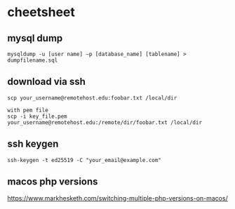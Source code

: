 # cheetsheet

## mysql dump

```
mysqldump -u [user name] –p [database_name] [tablename] > dumpfilename.sql
```

## download via ssh

```
scp your_username@remotehost.edu:foobar.txt /local/dir

with pem file
scp -i key_file.pem your_username@remotehost.edu:/remote/dir/foobar.txt /local/dir
```

## ssh keygen
`ssh-keygen -t ed25519 -C "your_email@example.com"`


## macos php versions
https://www.markhesketh.com/switching-multiple-php-versions-on-macos/
